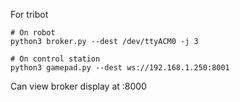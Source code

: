 
For tribot
```
# On robot
python3 broker.py --dest /dev/ttyACM0 -j 3

# On control station 
python3 gamepad.py --dest ws://192.168.1.250:8001
```

Can view broker display at <ip>:8000
